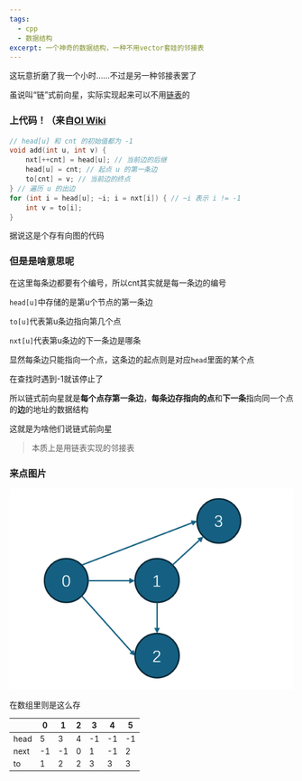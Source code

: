 ```yaml
---
tags:
  - cpp
  - 数据结构
excerpt: 一个神奇的数据结构，一种不用vector套娃的邻接表
---
```

这玩意折磨了我一个小时……不过是另一种邻接表罢了

虽说叫“链”式前向星，实际实现起来可以不用[链表](把它们链在一起.md)的

### 上代码！（来自[OI Wiki](https://oi-wiki.org/graph/save/#%E9%93%BE%E5%BC%8F%E5%89%8D%E5%90%91%E6%98%9F)
```C++
// head[u] 和 cnt 的初始值都为 -1 
void add(int u, int v) { 
    nxt[++cnt] = head[u]; // 当前边的后继 
    head[u] = cnt; // 起点 u 的第一条边 
    to[cnt] = v; // 当前边的终点 
} // 遍历 u 的出边 
for (int i = head[u]; ~i; i = nxt[i]) { // ~i 表示 i != -1 
    int v = to[i]; 
}
```

据说这是个存有向图的代码
### 但是是啥意思呢

在这里每条边都要有个编号，所以cnt其实就是每一条边的编号

`head[u]`中存储的是第u个节点的第一条边

`to[u]`代表第u条边指向第几个点

`nxt[u]`代表第u条边的下一条边是哪条

显然每条边只能指向一个点，这条边的起点则是对应`head`里面的某个点

在查找时遇到-1就该停止了

所以链式前向星就是**每个点存第一条边**，**每条边存指向的点**和**下一条**指向同一个点的**边**的地址的数据结构

这就是为啥他们说链式前向星
>本质上是用链表实现的邻接表


### 来点图片
![一个图](../../../assets/images/一个图.png)

在数组里则是这么存

|      | 0   | 1   | 2   | 3   | 4   | 5   |
| ---- | --- | --- | --- | --- | --- | --- |
| head | 5   | 3   | 4   | -1  | -1  | -1  |
| next | -1  | -1  | 0   | 1   | -1  | 2   |
| to   | 1   | 2   | 2   | 3   | 3   | 3   |
